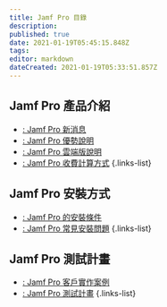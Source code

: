 ```yaml
---
title: Jamf Pro 目錄
description: 
published: true
date: 2021-01-19T05:45:15.848Z
tags: 
editor: markdown
dateCreated: 2021-01-19T05:33:51.857Z
---
```


## Jamf Pro 產品介紹
- [: Jamf Pro 新消息]()
- [: Jamf Pro 優勢說明](/jamf-pro/jamf-pro-advantages)
- [: Jamf Pro 雲端版說明]()
- [: Jamf Pro 收費計算方式]()
{.links-list}

## Jamf Pro 安裝方式
- [: Jamf Pro 的安裝條件](/jamf-pro/jamf-pro-installation/installation)
- [: Jamf Pro 常見安裝問題]()
{.links-list}

## Jamf Pro 測試計畫
- [: Jamf Pro 客戶實作案例]()
- [: Jamf Pro 測試計畫](/jamf-pro/jamf-pro-test-plan)
{.links-list}